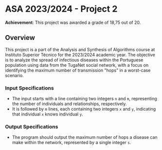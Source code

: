 # ASA 2023/2024 - Project 2

**Achievement**: This project was awarded a grade of 18,75 out of 20.

## Overview

This project is a part of the Analysis and Synthesis of Algorithms course at Instituto Superior Técnico for the 2023/2024 academic year. 
The objective is to analyze the spread of infectious diseases within the Portuguese population using data from the TugaNet social network,
with a focus on identifying the maximum number of transmission "hops" in a worst-case scenario.

### Input Specifications

- The input starts with a line containing two integers `n` and `m`, representing the number of individuals and relationships, respectively.
- It is followed by `m` lines, each containing two integers `x` and `y`, indicating that individual `x` knows individual `y`.

### Output Specifications

- The program should output the maximum number of hops a disease can make within the network, represented by a single integer `s`.
